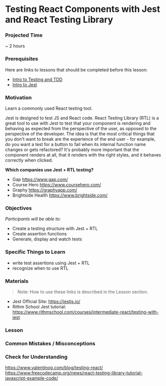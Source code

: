 # Testing React Components with Jest and React Testing Library

### Projected Time

~ 2 hours

### Prerequisites

Here are links to lessons that should be completed before this lesson:

- [Intro to Testing and TDD](testing-and-tdd.md)
- [Intro to Jest](jest.md)

### Motivation

Learn a commonly used React testing tool.

Jest is designed to test JS and React code.  React Testing Library (RTL) is a great tool to use with Jest to test that your component is rendering and behaving as expected from the perspective of the user, as opposed to the perspective of the developer.  The idea is that the most critical things that you don't want to break are the experience of the end user - for example, do you want a test for a button to fail when its internal function name changes or gets refactored?  It's probably more important that the component renders at all, that it renders with the right styles, and it behaves correctly when clicked.

**Which companies use Jest + RTL testing?**

- Gap https://www.gap.com/
- Course Hero https://www.coursehero.com/
- Graphy https://graphyapp.com/
- Brightside Health https://www.brightside.com/

### Objectives

_Participants will be able to:_

- Create a testing structure with Jest + RTL
- Create assertion functions
- Generate, display and watch tests

### Specific Things to Learn

  - write test assertions using Jest + RTL
  - recognize when to use RTL

  ### Materials
  > Note:  How to use these links is described in the Lesson section.

  - Jest Official Site: https://jestjs.io/
  - Rithm School Jest tutorial: https://www.rithmschool.com/courses/intermediate-react/testing-with-jest
  ### Lesson

  ### Common Mistakes / Misconceptions


  ### Check for Understanding


https://www.valentinog.com/blog/testing-react/
https://www.freecodecamp.org/news/react-testing-library-tutorial-javascript-example-code/
